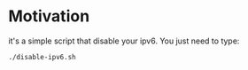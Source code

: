# Motivation 

it's a simple script that disable your ipv6. You just need to type: 

```
./disable-ipv6.sh
```

